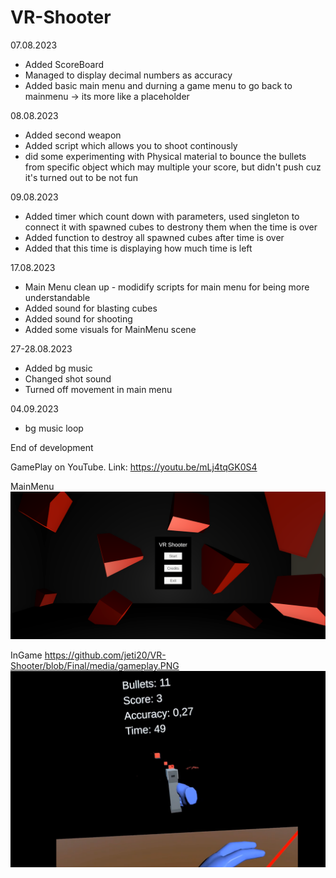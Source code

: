# VR-Shooter

07.08.2023
 - Added ScoreBoard
 - Managed to display decimal numbers as accuracy
 - Added basic main menu and durning a game menu to go back to mainmenu -> its more like a placeholder

08.08.2023
- Added second weapon
- Added script which allows you to shoot continously
- did some experimenting with Physical material to bounce the bullets from specific object which may multiple your score, but didn't push cuz it's turned out to be not fun

09.08.2023
- Added timer which count down with parameters, used singleton to connect it with spawned cubes to destrony them when the time is over 
- Added function to destroy all spawned cubes after time is over
- Added that this time is displaying how much time is left

17.08.2023
- Main Menu clean up - modidify scripts for main menu for being more understandable
- Added sound for blasting cubes
- Added sound for shooting 
- Added some visuals for MainMenu scene

27-28.08.2023
- Added bg music
- Changed shot sound
- Turned off movement in main menu

04.09.2023
- bg music loop

End of development

GamePlay on YouTube.
Link: https://youtu.be/mLj4tqGK0S4

MainMenu
![](https://github.com/jeti20/VR-Shooter/blob/Final/media/Menu.PNG)

InGame https://github.com/jeti20/VR-Shooter/blob/Final/media/gameplay.PNG
![](https://github.com/jeti20/VR-Shooter/blob/Final/media/gameplay.PNG)
